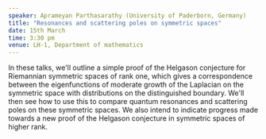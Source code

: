 ```yaml
---
speaker: Aprameyan Parthasarathy (University of Paderborn, Germany)
title: "Resonances and scattering poles on symmetric spaces"
date: 15th March
time: 3:30 pm
venue: LH-1, Department of mathematics
---
```


In these talks, we'll outline a simple proof of the Helgason conjecture for Riemannian symmetric spaces of rank one, which gives a correspondence between the eigenfunctions of moderate growth of the Laplacian on the symmetric space with distributions on the distinguished boundary. We'll then see how to use this to compare quantum resonances and scattering poles on these symmetric spaces. We also intend to indicate progress made towards a new proof of the Helgason conjecture in symmetric spaces of higher rank.

